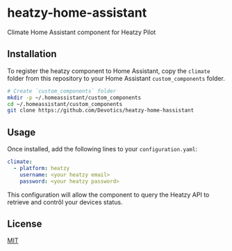 # heatzy-home-assistant

Climate Home Assistant component for Heatzy Pilot

## Installation

To register the heatzy component to Home Assistant, copy the `climate` folder from this repository to your Home Assistant `custom_components` folder.

```bash
# Create `custom_components` folder
mkdir -p ~/.homeassistant/custom_components
cd ~/.homeassistant/custom_components
git clone https://github.com/Devotics/heatzy-home-hassistant
```

## Usage

Once installed, add the following lines to your `configuration.yaml`:
```yaml
climate:
  - platform: heatzy
    username: <your heatzy email>
    password: <your heatzy password>
```
This configuration will allow the component to query the Heatzy API to retrieve and contrôl your devices status.

## License

[MIT](https://oss.ninja/mit/dramloc)